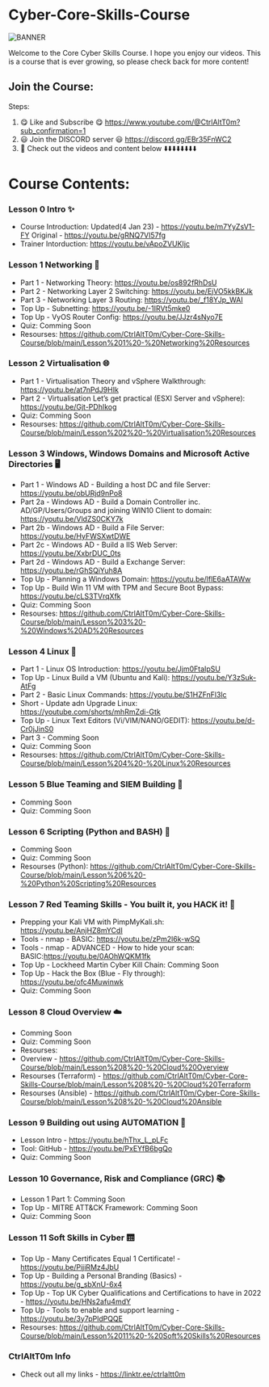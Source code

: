 # Cyber-Core-Skills-Course

![BANNER](https://github.com/CtrlAltT0m/Cyber-Core-Skills-Course/blob/main/WELCOME.gif)

Welcome to the Core Cyber Skills Course. I hope you enjoy our videos.
This is a course that is ever growing, so please check back for more content!

## Join the Course:
Steps: 
1. 😋 Like and Subscribe 😋 https://www.youtube.com/@CtrlAltT0m?sub_confirmation=1
2. 😃 Join the DISCORD server 😃 https://discord.gg/EBr35FnWC2
3. 🎥 Check out the videos and content below ⬇️⬇️⬇️⬇️⬇️⬇️⬇️⬇️

# Course Contents:

### Lesson 0 Intro ✨
- Course Introduction: Updated(4 Jan 23) - https://youtu.be/m7YyZsV1-FY         Original - https://youtu.be/gRNQ7VI57fg
- Trainer Intorduction: https://youtu.be/vApoZVUKIjc


### Lesson 1 Networking 🔀
- Part 1 - Networking Theory: https://youtu.be/os892fRhDsU 
- Part 2 - Networking Layer 2 Switching: https://youtu.be/EjVO5kkBKJk 
- Part 3 - Networking Layer 3 Routing: https://youtu.be/_f18YJp_WAI 
- Top Up - Subnetting: https://youtu.be/-1IRVt5mke0 
- Top Up - VyOS Router Config: https://youtu.be/JJzr4sNyo7E
- Quiz: Comming Soon
- Resourses: https://github.com/CtrlAltT0m/Cyber-Core-Skills-Course/blob/main/Lesson%201%20-%20Networking%20Resources


### Lesson 2 Virtualisation 🌐
- Part 1 - Virtualisation Theory and vSphere Walkthrough: https://youtu.be/at7nPdJ9HIk
- Part 2 - Virtualisation Let’s get practical (ESXI Server and vSphere): https://youtu.be/Gjt-PDhIkog
- Quiz: Comming Soon
- Resourses: https://github.com/CtrlAltT0m/Cyber-Core-Skills-Course/blob/main/Lesson%202%20-%20Virtualisation%20Resources

### Lesson 3 Windows, Windows Domains and Microsoft Active Directories 🖥️
- Part 1 - Windows AD - Building a host DC and file Server: https://youtu.be/obURjd9nPo8
- Part 2a - Windows AD - Build a Domain Controller inc. AD/GP/Users/Groups and joining WIN10 Client to domain: https://youtu.be/VldZS0CKY7k
- Part 2b - Windows AD - Build a File Server: https://youtu.be/HyFWSXwtDWE
- Part 2c - Windows AD - Build a IIS Web Server: https://youtu.be/XxbrDUC_0ts
- Part 2d - Windows AD - Build a Exchange Server: https://youtu.be/rGhSQiYuh8A
- Top Up - Planning a Windows Domain: https://youtu.be/lflE6aATAWw
- Top Up - Build Win 11 VM with TPM and Secure Boot Bypass: https://youtu.be/cLS3TVrqXfk
- Quiz: Comming Soon
- Resourses: https://github.com/CtrlAltT0m/Cyber-Core-Skills-Course/blob/main/Lesson%203%20-%20Windows%20AD%20Resources

### Lesson 4 Linux 🐧
- Part 1 - Linux OS Introduction: https://youtu.be/Jjm0FtaIpSU
- Top Up - Linux Build a VM (Ubuntu and Kali): https://youtu.be/Y3zSuk-AtFg
- Part 2 - Basic Linux Commands: https://youtu.be/S1HZFnFl3lc
- Short - Update adn Upgrade Linux: https://youtube.com/shorts/mhRmZdi-Gtk
- Top Up - Linux Text Editors (Vi/VIM/NANO/GEDIT): https://youtu.be/d-Cr0jJinS0
- Part 3 - Comming Soon
- Quiz: Comming Soon
- Resourses: https://github.com/CtrlAltT0m/Cyber-Core-Skills-Course/blob/main/Lesson%204%20-%20Linux%20Resources

### Lesson 5 Blue Teaming and SIEM Building 📘
- Comming Soon
- Quiz: Comming Soon

### Lesson 6 Scripting (Python and BASH) 🐍
- Comming Soon
- Quiz: Comming Soon
- Resourses (Python): https://github.com/CtrlAltT0m/Cyber-Core-Skills-Course/blob/main/Lesson%206%20-%20Python%20Scripting%20Resources

### Lesson 7 Red Teaming Skills - You built it, you HACK it! 📕
- Prepping your Kali VM with PimpMyKali.sh: https://youtu.be/AnjHZ8mYCdI
- Tools - nmap - BASIC: https://youtu.be/zPm2l6k-wSQ
- Tools - nmap - ADVANCED - How to hide your scan: BASIC:https://youtu.be/0AOhWQKM1fk
- Top Up - Lockheed Martin Cyber Kill Chain:  Comming Soon
- Top Up - Hack the Box (Blue - Fly through): https://youtu.be/ofc4Muwinwk
- Quiz: Comming Soon


### Lesson 8 Cloud Overview ☁️
- Comming Soon
- Quiz: Comming Soon
- Resourses: 
- Overview - https://github.com/CtrlAltT0m/Cyber-Core-Skills-Course/blob/main/Lesson%208%20-%20Cloud%20Overview
- Resourses (Terraform) - https://github.com/CtrlAltT0m/Cyber-Core-Skills-Course/blob/main/Lesson%208%20-%20Cloud%20Terraform
- Resourses (Ansible) - https://github.com/CtrlAltT0m/Cyber-Core-Skills-Course/blob/main/Lesson%208%20-%20Cloud%20Ansible

### Lesson 9 Building out using AUTOMATION 🧱
- Lesson Intro - https://youtu.be/hThx_L_pLFc
- Tool: GitHub - https://youtu.be/PxEYfB6bgQo
- Quiz: Comming Soon


### Lesson 10 Governance, Risk and Compliance (GRC)  📚
- Lesson 1 Part 1: Comming Soon
- Top Up - MITRE ATT&CK Framework:  Comming Soon
- Quiz: Comming Soon


### Lesson 11 Soft Skills in Cyber 🛗
- Top Up - Many Certificates Equal 1 Certificate! - https://youtu.be/PijiRMz4JbU
- Top Up - Building a Personal Branding (Basics) - https://youtu.be/g_sbXnU-6x4
- Top Up - Top UK Cyber Qualifications and Certifications to have in 2022 - https://youtu.be/HNs2afu4mdY
- Top Up - Tools to enable and support learning - https://youtu.be/3y7pPldPQQE
- Resourses: https://github.com/CtrlAltT0m/Cyber-Core-Skills-Course/blob/main/Lesson%2011%20-%20Soft%20Skills%20Resources


### CtrlAltT0m Info
- Check out all my links - https://linktr.ee/ctrlaltt0m
